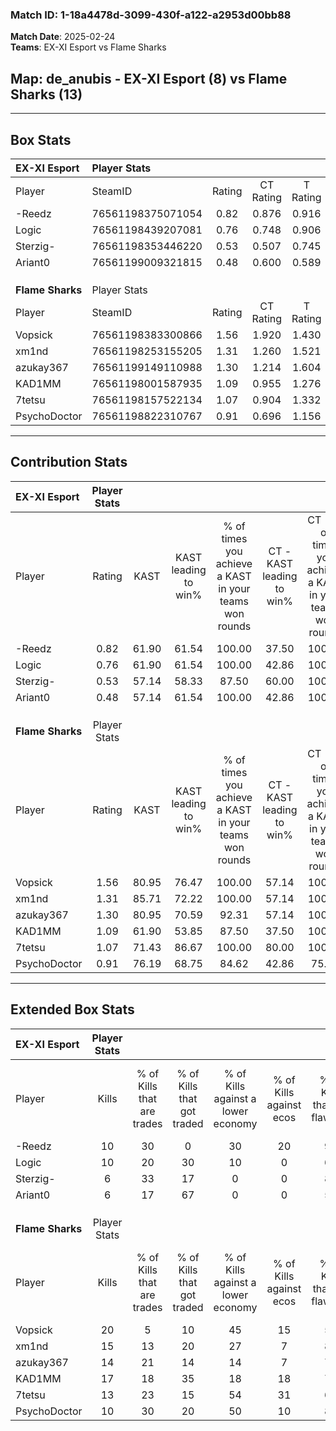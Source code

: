 ### Match ID: 1-18a4478d-3099-430f-a122-a2953d00bb88  
**Match Date**: 2025-02-24  
**Teams**: EX-XI Esport vs Flame Sharks  

## **Map**: de_anubis - EX-XI Esport (8) vs Flame Sharks (13)  
---  

## Box Stats  

| **EX-XI Esport** | Player Stats      |        |           |          |       |       |       |         |        |      |     |
| :- | :- | :-: | :-: | :-: | :-: | :-: | :-: | :-: | :-: | :-: | :-: |
| Player           | SteamID           | Rating | CT Rating | T Rating | KAST  |  ADR  | Kills | Assists | Deaths | K/D  | HS% |
| -Reedz           | 76561198375071054 |  0.82  |   0.876   |  0.916   | 61.90 | 61.9  |  10   |    5    |   13   | 0.77 | 30  |
| Logic            | 76561198439207081 |  0.76  |   0.748   |  0.906   | 61.90 | 56.4  |  10   |    3    |   14   | 0.71 | 30  |
| Sterzig-         | 76561198353446220 |  0.53  |   0.507   |  0.745   | 57.14 | 50.9  |   6   |    5    |   15   | 0.40 | 16  |
| Ariant0          | 76561199009321815 |  0.48  |   0.600   |  0.589   | 57.14 | 43.4  |   6   |    5    |   16   | 0.38 | 66  |
|                  |                   |        |           |          |       |       |       |         |        |      |     |
|                  |                   |        |           |          |       |       |       |         |        |      |     |
|                  |                   |        |           |          |       |       |       |         |        |      |     |
| **Flame Sharks** | Player Stats      |        |           |          |       |       |       |         |        |      |     |
| Player           | SteamID           | Rating | CT Rating | T Rating | KAST  |  ADR  | Kills | Assists | Deaths | K/D  | HS% |
| Vopsick          | 76561198383300866 |  1.56  |   1.920   |  1.430   | 80.95 | 102.2 |  20   |    3    |   10   | 2.00 | 50  |
| xm1nd            | 76561198253155205 |  1.31  |   1.260   |  1.521   | 85.71 | 66.3  |  15   |    4    |   9    | 1.67 |  6  |
| azukay367        | 76561199149110988 |  1.30  |   1.214   |  1.604   | 80.95 | 82.0  |  14   |    8    |   9    | 1.56 | 64  |
| KAD1MM           | 76561198001587935 |  1.09  |   0.955   |  1.276   | 61.90 | 78.2  |  17   |    2    |   15   | 1.13 | 29  |
| 7tetsu           | 76561198157522134 |  1.07  |   0.904   |  1.332   | 71.43 | 60.7  |  13   |    3    |   10   | 1.30 | 30  |
| PsychoDoctor     | 76561198822310767 |  0.91  |   0.696   |  1.156   | 76.19 | 51.1  |  10   |    4    |   12   | 0.83 | 50  |
---  

## Contribution Stats  

| **EX-XI Esport** | Player Stats |       |                      |                                                        |                           |                                                             |                          |                                                            |
| :- | :-: | :-: | :-: | :-: | :-: | :-: | :-: | :-: |
| Player           |    Rating    | KAST  | KAST leading to win% | % of times you achieve a KAST in your teams won rounds | CT - KAST leading to win% | CT - % of times you achieve a KAST in your teams won rounds | T - KAST leading to win% | T - % of times you achieve a KAST in your teams won rounds |
| -Reedz           |     0.82     | 61.90 |        61.54         |                         100.00                         |           37.50           |                           100.00                            |          100.00          |                           100.00                           |
| Logic            |     0.76     | 61.90 |        61.54         |                         100.00                         |           42.86           |                           100.00                            |          83.33           |                           100.00                           |
| Sterzig-         |     0.53     | 57.14 |        58.33         |                         87.50                          |           60.00           |                           100.00                            |          57.14           |                           80.00                            |
| Ariant0          |     0.48     | 57.14 |        61.54         |                         100.00                         |           42.86           |                           100.00                            |          83.33           |                           100.00                           |
|                  |              |       |                      |                                                        |                           |                                                             |                          |                                                            |
|                  |              |       |                      |                                                        |                           |                                                             |                          |                                                            |
|                  |              |       |                      |                                                        |                           |                                                             |                          |                                                            |
| **Flame Sharks** | Player Stats |       |                      |                                                        |                           |                                                             |                          |                                                            |
| Player           |    Rating    | KAST  | KAST leading to win% | % of times you achieve a KAST in your teams won rounds | CT - KAST leading to win% | CT - % of times you achieve a KAST in your teams won rounds | T - KAST leading to win% | T - % of times you achieve a KAST in your teams won rounds |
| Vopsick          |     1.56     | 80.95 |        76.47         |                         100.00                         |           57.14           |                           100.00                            |          90.00           |                           100.00                           |
| xm1nd            |     1.31     | 85.71 |        72.22         |                         100.00                         |           57.14           |                           100.00                            |          81.82           |                           100.00                           |
| azukay367        |     1.30     | 80.95 |        70.59         |                         92.31                          |           57.14           |                           100.00                            |          80.00           |                           88.89                            |
| KAD1MM           |     1.09     | 61.90 |        53.85         |                         87.50                          |           37.50           |                           100.00                            |          80.00           |                           80.00                            |
| 7tetsu           |     1.07     | 71.43 |        86.67         |                         100.00                         |           80.00           |                           100.00                            |          90.00           |                           100.00                           |
| PsychoDoctor     |     0.91     | 76.19 |        68.75         |                         84.62                          |           42.86           |                            75.00                            |          88.89           |                           88.89                            |
---  

## Extended Box Stats  

| **EX-XI Esport** | Player Stats |                            |                            |                                    |                         |                              |                                 |        |                             |                                     |                          |                               |                            |
| :- | :-: | :-: | :-: | :-: | :-: | :-: | :-: | :-: | :-: | :-: | :-: | :-: | :-: |
| Player           |    Kills     | % of Kills that are trades | % of Kills that got traded | % of Kills against a lower economy | % of Kills against ecos | % of Kills that are flawless | % of Kills that are close duels | Deaths | % of Deaths that get traded | % of Deaths against a lower economy | % of Deaths against ecos | % of Deaths that are flawless | % of Deaths that are close |
| -Reedz           |      10      |             30             |             0              |                 30                 |           20            |              90              |                0                |   13   |             23              |                  8                  |            0             |              69               |             15             |
| Logic            |      10      |             20             |             30             |                 10                 |            0            |              60              |               10                |   14   |             14              |                  7                  |            0             |              71               |             0              |
| Sterzig-         |      6       |             33             |             17             |                 0                  |            0            |              83              |                0                |   15   |             20              |                  0                  |            0             |              40               |             13             |
| Ariant0          |      6       |             17             |             67             |                 0                  |            0            |              50              |               17                |   16   |             19              |                  6                  |            0             |              63               |             0              |
|                  |              |                            |                            |                                    |                         |                              |                                 |        |                             |                                     |                          |                               |                            |
|                  |              |                            |                            |                                    |                         |                              |                                 |        |                             |                                     |                          |                               |                            |
|                  |              |                            |                            |                                    |                         |                              |                                 |        |                             |                                     |                          |                               |                            |
| **Flame Sharks** | Player Stats |                            |                            |                                    |                         |                              |                                 |        |                             |                                     |                          |                               |                            |
| Player           |    Kills     | % of Kills that are trades | % of Kills that got traded | % of Kills against a lower economy | % of Kills against ecos | % of Kills that are flawless | % of Kills that are close duels | Deaths | % of Deaths that get traded | % of Deaths against a lower economy | % of Deaths against ecos | % of Deaths that are flawless | % of Deaths that are close |
| Vopsick          |      20      |             5              |             10             |                 45                 |           15            |              55              |                0                |   10   |             30              |                 10                  |            0             |              80               |             10             |
| xm1nd            |      15      |             13             |             20             |                 27                 |            7            |              80              |                0                |   9    |             44              |                 22                  |            0             |              89               |             0              |
| azukay367        |      14      |             21             |             14             |                 14                 |            7            |              71              |                7                |   9    |             22              |                 22                  |            0             |              67               |             11             |
| KAD1MM           |      17      |             18             |             35             |                 18                 |           18            |              76              |                0                |   15   |              0              |                  0                  |            0             |              87               |             0              |
| 7tetsu           |      13      |             23             |             15             |                 54                 |           31            |              62              |               23                |   10   |             30              |                 10                  |            0             |              70               |             0              |
| PsychoDoctor     |      10      |             30             |             20             |                 50                 |           10            |              80              |                0                |   12   |             17              |                 25                  |            8             |              67               |             0              |
